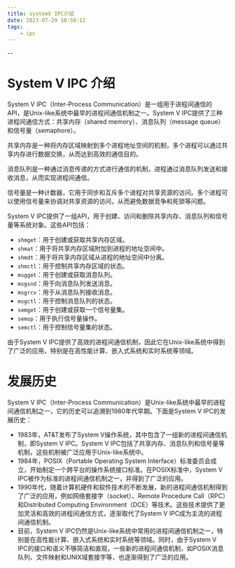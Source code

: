 ```yaml
---
title: systemV IPC介绍
date: 2023-07-29 10:58:12
tags:
	- ipc
---
```

--



# System V IPC 介绍

System V IPC（Inter-Process Communication）是一组用于进程间通信的API，是Unix-like系统中最早的进程间通信机制之一。System V IPC提供了三种进程间通信方式：共享内存（shared memory）、消息队列（message queue）和信号量（semaphore）。

共享内存是一种将内存区域映射到多个进程地址空间的机制，多个进程可以通过共享内存进行数据交换，从而达到高效的通信目的。

消息队列是一种通过消息传递的方式进行通信的机制，进程通过消息队列发送和接收消息，从而实现进程间通信。

信号量是一种计数器，它用于同步和互斥多个进程对共享资源的访问。多个进程可以使用信号量来协调对共享资源的访问，从而避免数据竞争和死锁等问题。

System V IPC提供了一组API，用于创建、访问和删除共享内存、消息队列和信号量等系统对象。这些API包括：

- `shmget`：用于创建或获取共享内存区域。
- `shmat`：用于将共享内存区域附加到进程的地址空间中。
- `shmdt`：用于将共享内存区域从进程的地址空间中分离。
- `shmctl`：用于控制共享内存区域的状态。
- `msgget`：用于创建或获取消息队列。
- `msgsnd`：用于向消息队列发送消息。
- `msgrcv`：用于从消息队列接收消息。
- `msgctl`：用于控制消息队列的状态。
- `semget`：用于创建或获取一个信号量集。
- `semop`：用于执行信号量操作。
- `semctl`：用于控制信号量集的状态。

由于System V IPC提供了高效的进程间通信机制，因此它在Unix-like系统中得到了广泛的应用，特别是在高性能计算、嵌入式系统和实时系统等领域。

# 发展历史

System V IPC（Inter-Process Communication）是Unix-like系统中最早的进程间通信机制之一，它的历史可以追溯到1980年代早期。下面是System V IPC的发展历史：

- 1983年，AT&T发布了System V操作系统，其中包含了一组新的进程间通信机制，即System V IPC。System V IPC包括了共享内存、消息队列和信号量等机制，这些机制被广泛应用于Unix-like系统中。
- 1984年，POSIX（Portable Operating System Interface）标准委员会成立，开始制定一个跨平台的操作系统接口标准。在POSIX标准中，System V IPC被作为标准的进程间通信机制之一，并得到了广泛的应用。
- 1990年代，随着计算机硬件和软件技术的不断发展，新的进程间通信机制得到了广泛的应用，例如网络套接字（socket）、Remote Procedure Call（RPC）和Distributed Computing Environment（DCE）等技术。这些技术提供了更加灵活和高效的进程间通信方式，逐渐取代了System V IPC成为主流的进程间通信机制。
- 目前，System V IPC仍然是Unix-like系统中常用的进程间通信机制之一，特别是在高性能计算、嵌入式系统和实时系统等领域。同时，由于System V IPC的接口和语义不够简洁和直观，一些新的进程间通信机制，如POSIX消息队列、文件映射和UNIX域套接字等，也逐渐得到了广泛的应用。